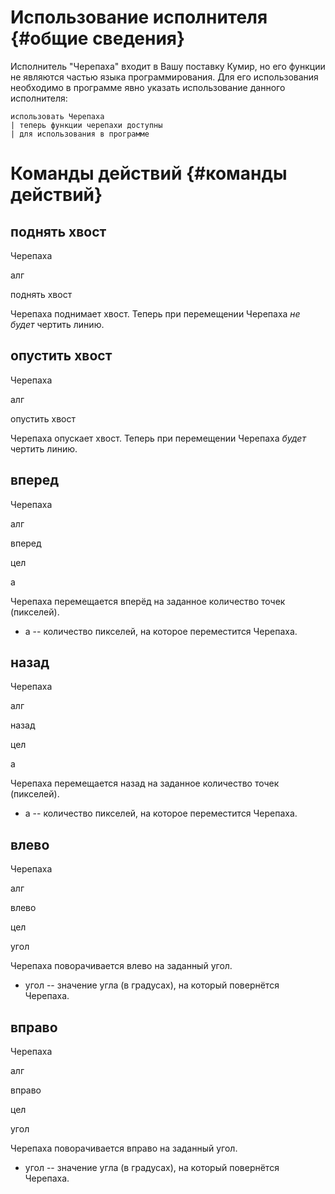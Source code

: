 # Использование исполнителя {#общие сведения}

Исполнитель \"Черепаха\" входит в Вашу поставку Кумир, но его функции не
являются частью языка программирования. Для его использования необходимо
в программе явно указать использование данного исполнителя:

    использовать Черепаха
    | теперь функции черепахи доступны
    | для использования в программе

            

# Команды действий {#команды действий}

## поднять хвост

Черепаха

алг

поднять хвост

Черепаха поднимает хвост. Теперь при перемещении Черепаха *не будет*
чертить линию.

## опустить хвост

Черепаха

алг

опустить хвост

Черепаха опускает хвост. Теперь при перемещении Черепаха *будет* чертить
линию.

## вперед

Черепаха

алг

вперед

цел

а

Черепаха перемещается вперёд на заданное количество точек (пикселей).

- а
  \-- количество пикселей, на которое переместится Черепаха.

## назад

Черепаха

алг

назад

цел

а

Черепаха перемещается назад на заданное количество точек (пикселей).

- а
  \-- количество пикселей, на которое переместится Черепаха.

## влево

Черепаха

алг

влево

цел

угол

Черепаха поворачивается влево на заданный угол.

- угол
  \-- значение угла (в градусах), на который повернётся Черепаха.

## вправо

Черепаха

алг

вправо

цел

угол

Черепаха поворачивается вправо на заданный угол.

- угол
  \-- значение угла (в градусах), на который повернётся Черепаха.
